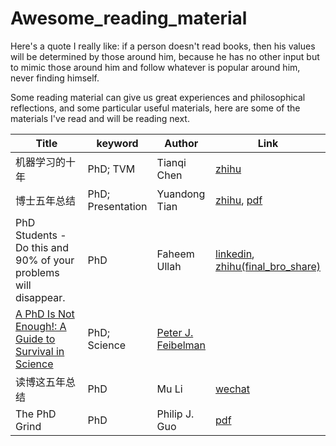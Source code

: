 # Awesome\_reading\_material

Here's a quote I really like: if a person doesn't read books, then his values will be determined by those around him, because he has no other input but to mimic those around him and follow whatever is popular around him, never finding himself.

Some reading material can give us great experiences and philosophical reflections, and some particular useful materials, here are some of the materials I've read and will be reading next.&#x20;

<table><thead><tr><th width="303">Title</th><th>keyword</th><th>Author</th><th>Link</th></tr></thead><tbody><tr><td>机器学习的十年</td><td>PhD; TVM</td><td>Tianqi Chen</td><td><a href="https://zhuanlan.zhihu.com/p/74249758">zhihu</a></td></tr><tr><td>博士五年总结</td><td>PhD; Presentation</td><td>Yuandong Tian</td><td><a href="https://zhuanlan.zhihu.com/p/20606385">zhihu</a>, <a href="https://yuandong-tian.com/blogs/five_year_summary_of_PhD.pdf">pdf</a></td></tr><tr><td>PhD Students - Do this and 90% of your problems will disappear.</td><td>PhD</td><td>Faheem Ullah</td><td><a href="https://www.linkedin.com/posts/dr-faheem-ullah_phd-research-students-activity-7086660103612874752-oQWa/">linkedin</a>, <a href="https://zhuanlan.zhihu.com/p/607501744">zhihu(final_bro_share)</a></td></tr><tr><td><a href="https://www.amazon.com/PhD-Not-Enough-Survival-Science/dp/0465022227">A PhD Is Not Enough!: A Guide to Survival in Science</a></td><td>PhD; Science</td><td><a href="https://www.amazon.com/-/zh/Peter-J-Feibelman/e/B000AP9FFG/ref=dp_byline_cont_book_1">Peter J. Feibelman</a></td><td></td></tr><tr><td>读博这五年总结</td><td>PhD</td><td>Mu Li</td><td><a href="https://mp.weixin.qq.com/s/w9sixCJM6fniA-5EX8MK-w">wechat</a></td></tr><tr><td>The PhD Grind </td><td>PhD </td><td>Philip J. Guo</td><td><a href="http://linyun.info/phd-grinding.pdf">pdf</a></td></tr></tbody></table>

